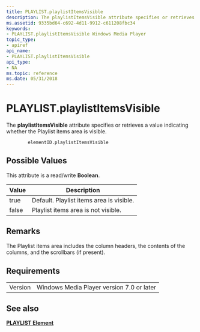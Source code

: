 ```yaml
---
title: PLAYLIST.playlistItemsVisible
description: The playlistItemsVisible attribute specifies or retrieves a value indicating whether the Playlist items area is visible.
ms.assetid: 9335bd64-c692-4d11-9912-c611208fbc34
keywords:
- PLAYLIST.playlistItemsVisible Windows Media Player
topic_type:
- apiref
api_name:
- PLAYLIST.playlistItemsVisible
api_type:
- NA
ms.topic: reference
ms.date: 05/31/2018
---
```


# PLAYLIST.playlistItemsVisible

The **playlistItemsVisible** attribute specifies or retrieves a value indicating whether the Playlist items area is visible.

``` syntax
        elementID.playlistItemsVisible
```

## Possible Values

This attribute is a read/write **Boolean**.



| Value | Description                              |
|-------|------------------------------------------|
| true  | Default. Playlist items area is visible. |
| false | Playlist items area is not visible.      |



 

## Remarks

The Playlist items area includes the column headers, the contents of the columns, and the scrollbars (if present).

## Requirements



|                    |                                                      |
|--------------------|------------------------------------------------------|
| Version<br/> | Windows Media Player version 7.0 or later<br/> |



## See also

<dl> <dt>

[**PLAYLIST Element**](playlist-element.md)
</dt> </dl>

 

 





